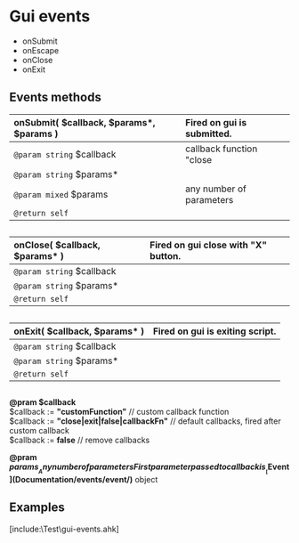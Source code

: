 # Gui events  

* onSubmit  
* onEscape  
* onClose  
* onExit  

## Events methods  

| __onSubmit__( $callback, $params*, $params )	|Fired on gui is submitted.	|  
|:---	|:---	|  
|`@param string` $callback	|callback function "close|exit|false|customCallback"	|  
|`@param string` $params*	|	|  
|`@param mixed` $params	|any number of parameters	|  
|`@return self`	|	|  

##  

| __onClose__( $callback, $params* )	|Fired on gui close with "X" button.	|  
|:---	|:---	|  
|`@param string` $callback	|	|  
|`@param string` $params*	|	|  
|`@return self`	|	|  

##  

| __onExit__( $callback, $params* )	|Fired on gui is exiting script.	|  
|:---	|:---	|  
|`@param string` $callback	|	|  
|`@param string` $params*	|	|  
|`@return self`	|	|  

##  


__@pram $callback__  
$callback := __"customFunction"__ // custom callback function  
$callback := __"close|exit|false|callbackFn"__ // default callbacks, fired after custom callback  
$callback := __false__ // remove callbacks  

__@pram $params__  
Any number of parameters  
First parameter passed to callback is __[$Event](Documentation/events/event/)__ object  


## Examples  

[include:\Test\gui-events.ahk]  